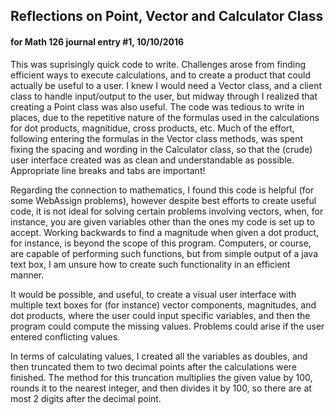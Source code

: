 <h2>Reflections on Point, Vector and Calculator Class</h2>
<h4>for Math 126 journal entry #1, 10/10/2016</h4>

<p>This was suprisingly quick code to write. Challenges arose from finding efficient ways to execute calculations, and to create a product that could actually be useful to a user. I knew I would need a Vector class, and a client class to handle input/output to the user, but midway through I realized that creating a Point class was also useful. The code was tedious to write in places, due to the repetitive nature of the formulas used in the calculations for dot products, magnitidue, cross products, etc. Much of the effort, following entering the formulas in the Vector class methods, was spent fixing the spacing and wording in the Calculator class, so that the (crude) user interface created was as clean and understandable as possible. Appropriate line breaks and tabs are important! </p>

<p>Regarding the connection to mathematics, I found this code is helpful (for some WebAssign problems), however despite best efforts to create useful code, it is not ideal for solving certain problems involving vectors, when, for instance, you are given variables other than the ones my code is set up to accept. Working backwards to find a magnitude when given a dot product, for instance, is beyond the scope of this program. Computers, or course, are capable of performing such functions, but from simple output of a java text box, I am unsure how to create such functionality in an efficient manner. </p>

<p>It would be possible, and useful, to create a visual user interface with multiple text boxes for (for instance) vector components, magnitudes, and dot products, where the user could input specific variables, and then the program could compute the missing values. Problems could arise if the user entered conflicting values. </p>

<p>In terms of calculating values, I created all the variables as doubles, and then truncated them to two decimal points after the calculations were finished. The method for this truncation multiplies the given value by 100, rounds it to the nearest integer, and then divides it by 100, so there are at most 2 digits after the decimal point. </p>
